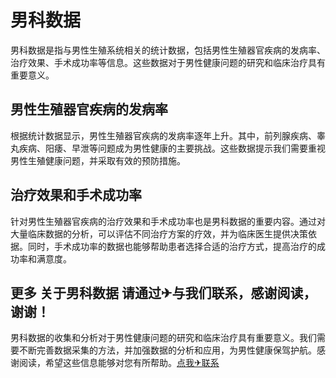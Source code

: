 # 男科数据

男科数据是指与男性生殖系统相关的统计数据，包括男性生殖器官疾病的发病率、治疗效果、手术成功率等信息。这些数据对于男性健康问题的研究和临床治疗具有重要意义。

## 男性生殖器官疾病的发病率

根据统计数据显示，男性生殖器官疾病的发病率逐年上升。其中，前列腺疾病、睾丸疾病、阳痿、早泄等问题成为男性健康的主要挑战。这些数据提示我们需要重视男性生殖健康问题，并采取有效的预防措施。

## 治疗效果和手术成功率

针对男性生殖器官疾病的治疗效果和手术成功率也是男科数据的重要内容。通过对大量临床数据的分析，可以评估不同治疗方案的疗效，并为临床医生提供决策依据。同时，手术成功率的数据也能够帮助患者选择合适的治疗方式，提高治疗的成功率和满意度。

## 更多 关于男科数据 请通过✈与我们联系，感谢阅读，谢谢！

男科数据的收集和分析对于男性健康问题的研究和临床治疗具有重要意义。我们需要不断完善数据采集的方法，并加强数据的分析和应用，为男性健康保驾护航。感谢阅读，希望这些信息能够对您有所帮助。[点我✈联系](https://ww.k02.cc)
